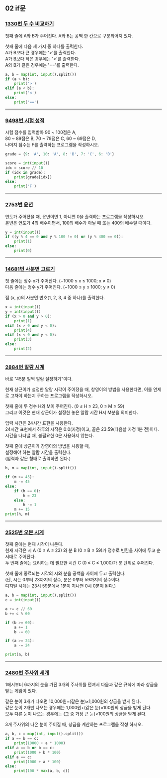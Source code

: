 ## 02 if문

### [1330번 두 수 비교하기](https://www.acmicpc.net/problem/1330)

첫째 줄에 A와 B가 주어진다. A와 B는 공백 한 칸으로 구분되어져 있다.

첫째 줄에 다음 세 가지 중 하나를 출력한다.  
A가 B보다 큰 경우에는 '>'를 출력한다.  
A가 B보다 작은 경우에는 '<'를 출력한다.  
A와 B가 같은 경우에는 '=='를 출력한다.

```python
a, b = map(int, input().split())
if (a > b):
    print('>')
elif (a < b):
    print('<')
else:
    print('==')
```

---

### [9498번 시험 성적](https://www.acmicpc.net/problem/9498)

시험 점수를 입력받아 90 ~ 100점은 A,  
80 ~ 89점은 B, 70 ~ 79점은 C, 60 ~ 69점은 D,  
나머지 점수는 F를 출력하는 프로그램을 작성하시오.

```python
grade = {9: 'A', 10: 'A', 8: 'B', 7: 'C', 6: 'D'}

score = int(input())
idx = score // 10
if (idx in grade):
    print(grade[idx])
else:
    print('F')
```

---

### [2753번 윤년](https://www.acmicpc.net/problem/2753)

연도가 주어졌을 때, 윤년이면 1, 아니면 0을 출력하는 프로그램을 작성하시오.  
윤년은 연도가 4의 배수이면서, 100의 배수가 아닐 때 또는 400의 배수일 때이다.

```python
y = int(input())
if ((y % 4 == 0 and y % 100 != 0) or (y % 400 == 0)):
    print(1)
else:
    print(0)
```

---

### [14681번 사분면 고르기](https://www.acmicpc.net/problem/14681)

첫 줄에는 정수 x가 주어진다. (−1000 ≤ x ≤ 1000; x ≠ 0)  
다음 줄에는 정수 y가 주어진다. (−1000 ≤ y ≤ 1000; y ≠ 0)

점 (x, y)의 사분면 번호(1, 2, 3, 4 중 하나)를 출력한다.

```python
x = int(input())
y = int(input())
if (x > 0 and y > 0):
    print(1)
elif (x > 0 and y < 0):
    print(4)
elif (x < 0 and y < 0):
    print(3)
else:
    print(2)
```

---

### [2884번 알람 시계](https://www.acmicpc.net/problem/2884)

바로 "45분 일찍 알람 설정하기"이다.

현재 상근이가 설정한 알람 시각이 주어졌을 때, 창영이의 방법을 사용한다면,
이를 언제로 고쳐야 하는지 구하는 프로그램을 작성하시오.

첫째 줄에 두 정수 H와 M이 주어진다. (0 ≤ H ≤ 23, 0 ≤ M ≤ 59)  
그리고 이것은 현재 상근이가 설정한 놓은 알람 시간 H시 M분을 의미한다.

입력 시간은 24시간 표현을 사용한다.  
24시간 표현에서 하루의 시작은 0:0(자정)이고, 끝은 23:59(다음날 자정 1분 전)이다.  
시간을 나타낼 때, 불필요한 0은 사용하지 않는다.

첫째 줄에 상근이가 창영이의 방법을 사용할 때,  
설정해야 하는 알람 시간을 출력한다.  
(입력과 같은 형태로 출력하면 된다.)

```python
h, m = map(int, input().split())

if (m >= 45):
    m -= 45
else:
    if (h == 0):
        h = 23
    else:
        h -= 1
    m += 15
print(h, m)
```

---

### [2525번 오븐 시계](https://www.acmicpc.net/problem/2525)

첫째 줄에는 현재 시각이 나온다.  
현재 시각은 시 A (0 ≤ A ≤ 23) 와 분 B (0 ≤ B ≤ 59)가 정수로 빈칸을 사이에 두고 순서대로 주어진다.  
두 번째 줄에는 요리하는 데 필요한 시간 C (0 ≤ C ≤ 1,000)가 분 단위로 주어진다.

첫째 줄에 종료되는 시각의 시와 분을 공백을 사이에 두고 출력한다.  
(단, 시는 0부터 23까지의 정수, 분은 0부터 59까지의 정수이다.  
디지털 시계는 23시 59분에서 1분이 지나면 0시 0분이 된다.)

```python
a, b = map(int, input().split())
c = int(input())

a += c // 60
b += c % 60

if (b >= 60):
    a += 1
    b -= 60

if (a >= 24):
    a -= 24

print(a, b)
```

---

### [2480번 주사위 세개](https://www.acmicpc.net/problem/2480)

1에서부터 6까지의 눈을 가진 3개의 주사위를 던져서 다음과 같은 규칙에 따라 상금을 받는 게임이 있다.

같은 눈이 3개가 나오면 10,000원+(같은 눈)×1,000원의 상금을 받게 된다.  
같은 눈이 2개만 나오는 경우에는 1,000원+(같은 눈)×100원의 상금을 받게 된다.  
모두 다른 눈이 나오는 경우에는 (그 중 가장 큰 눈)×100원의 상금을 받게 된다.

3개 주사위의 나온 눈이 주어질 때, 상금을 계산하는 프로그램을 작성 하시오.

```python
a, b, c = map(int, input().split())
if a == b == c:
    print(10000 + a * 1000)
elif a == b or b == c:
    print(1000 + b * 100)
elif a == c:
    print(1000 + a * 100)
else:
    print(100 * max(a, b, c))
```
